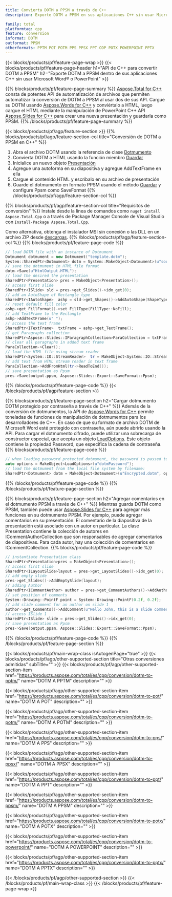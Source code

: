 ```yaml
---
title: Convierta DOTM a PPSM a través de C++
description: Exporte DOTM a PPSM en sus aplicaciones C++ sin usar Microsoft Word o PowerPoint

family: total
platformtag: cpp
feature: conversion
informat: DOTM
outformat: PPSM
otherformats: PPTM POT POTM PPS PPSX PPT ODP POTX POWERPOINT PPTX
---
```

{{< blocks/products/pf/feature-page-wrap >}}
{{< blocks/products/pf/feature-page-header h1="API de C++ para convertir DOTM a PPSM" h2="Exporte DOTM a PPSM dentro de sus aplicaciones C++ sin usar Microsoft Word&reg; o PowerPoint" >}}

{{% blocks/products/pf/feature-page-summary %}}
[Aspose.Total for C++](https://products.aspose.com/total/cpp/) consta de potentes API de automatización de archivos que permiten automatizar la conversión de DOTM a PPSM al usar dos de sus API. Cargue su DOTM usando [Aspose.Words for C++](https://products.aspose.com/words/cpp/) y conviértalo a HTML, luego cargue el HTML mediante la manipulación de PowerPoint C++ API [Aspose.Slides for C++](https://products.aspose.com/slides/cpp/) para crear una nueva presentación y guardarla como PPSM. 
{{% /blocks/products/pf/feature-page-summary  %}}

{{< blocks/products/pf/agp/feature-section >}}
{{% blocks/products/pf/agp/feature-section-col title="Conversión de DOTM a PPSM en C++" %}}
1. Abra el archivo DOTM usando la referencia de clase [Dotmumento](https://reference.aspose.com/words/cpp/class/aspose.words.dotmument)
2. Convierta DOTM a HTML usando la función miembro [Guardar](https://reference.aspose.com/words/cpp/class/aspose.words.dotmument#save_stdbasicostream_saveoptions)
3. Inicialice un nuevo objeto [Presentación](https://reference.aspose.com/slides/cpp/class/aspose.slides.presentation)
4. Agregue una autoforma en su diapositiva y agregue AddTextFrame en ella
5. Cargue el contenido HTML y escríbalo en su archivo de presentación
6. Guarde el dotmumento en formato PPSM usando el método [Guardar](https://reference.aspose.com/slides/cpp/class/aspose.slides.presentation#afcd59ec697bf05c10f78c3869de2ec9e) y configure Ppsm como SaveFormat
{{% /blocks/products/pf/agp/feature-section-col %}}

{{% blocks/products/pf/agp/feature-section-col title="Requisitos de conversión" %}}
Instale desde la línea de comandos como ```nuget install Aspose.Total.Cpp``` o a través de Package Manager Console de Visual Studio con ```Install-Package Aspose.Total.Cpp```.

Como alternativa, obtenga el instalador MSI sin conexión o las DLL en un archivo ZIP desde [descargas](https://downloads.aspose.com/total/cpp).
{{% /blocks/products/pf/agp/feature-section-col %}}
{{% blocks/products/pf/feature-page-code %}}

```cpp
// load DOTM file with an instance of Dotmument
Dotmument dotmument = new Dotmument("template.dotm");
System::SharedPtr<Dotmument> dotm = System::MakeObject<Dotmument>(u"sourceFile.dotm");
// save the dotmument in HTML file format
dotm->Save(u"HtmlOutput.HTML");
// load the desired the presentation
SharedPtr<Presentation> pres = MakeObject<Presentation>();
// access first slide
SharedPtr<ISlide> sld = pres->get_Slides()->idx_get(0);
// add an AutoShape of Rectangle type
SharedPtr<IAutoShape>  ashp = sld->get_Shapes()->AddAutoShape(ShapeType::Rectangle, 10, 10, 700, 500);
// reset default fill color
ashp->get_FillFormat()->set_FillType(FillType::NoFill);
// add TextFrame to the Rectangle
ashp->AddTextFrame(u" ");
// access the text frame
SharedPtr<ITextFrame>  txtFrame = ashp->get_TextFrame();
// get Paragraphs collection
SharedPtr<Aspose::Slides::IParagraphCollection>ParaCollection = txtFrame->get_Paragraphs();
// clear all paragraphs in added text frame
ParaCollection->Clear();
// load the HTML file using stream reader
SharedPtr<System::IO::StreamReader>  tr = MakeObject<System::IO::StreamReader>(HtmlOutput.HTML);
// add text from HTML stream reader in text frame
ParaCollection->AddFromHtml(tr->ReadToEnd());
// save presentation as Ppsm
pres->Save(output.ppsm, Aspose::Slides::Export::SaveFormat::Ppsm);                  
```


{{% /blocks/products/pf/feature-page-code %}}
{{< /blocks/products/pf/agp/feature-section >}}

{{% blocks/products/pf/feature-page-section  h2="Cargar dotmumento DOTM protegido por contraseña a través de C++" %}}
Además de la conversión de dotmumentos, la API de [Aspose.Words for C++](https://products.aspose.com/words/cpp/) permite toneladas de funciones de manipulación de dotmumentos para los desarrolladores de C++. En caso de que su formato de archivo DOTM de Microsoft Word esté protegido con contraseña, aún puede abrirlo usando la API. Para cargar el dotmumento cifrado, puede utilizar una sobrecarga de constructor especial, que acepta un objeto [LoadOptions](https://reference.aspose.com/words/cpp/class/aspose.words.loading.load_options). Este objeto contiene la propiedad Password, que especifica la cadena de contraseña.
{{% blocks/products/pf/feature-page-code %}}

```cpp
// when loading password protected dotmument, the password is passed to the dotmument's constructor using a LoadOptions object.
auto options = MakeObject<LoadOptions>(u"dotmPassword");
// load the dotmument from the local file system by filename:
SharedPtr<Dotmument> dotm = MakeObject<Dotmument>(u"Encrypted.dotm", options);
```

{{% /blocks/products/pf/feature-page-code  %}}
{{% /blocks/products/pf/feature-page-section %}}

{{% blocks/products/pf/feature-page-section  h2="Agregar comentarios en el dotmumento PPSM a través de C++" %}}
Mientras guarda DOTM como PPSM, también puede usar [Aspose.Slides for C++](https://products.aspose.com/slides/cpp/) para agregar más funciones en su dotmumento PPSM. Por ejemplo, puede agregar comentarios en su presentación. El comentario de la diapositiva de la presentación está asociado con un autor en particular. La clase Presentation contiene la colección de autores en ICommentAuthorCollection que son responsables de agregar comentarios de diapositivas. Para cada autor, hay una colección de comentarios en ICommentCollection.
{{% blocks/products/pf/feature-page-code %}}

```cpp
// instantiate Presentation class
SharedPtr<Presentation>pres = MakeObject<Presentation>();
// access first slide
SharedPtr<ILayoutSlide>layout = pres->get_LayoutSlides()->idx_get(0);
// add empty slide
pres->get_Slides()->AddEmptySlide(layout);
// adding Author
SharedPtr<ICommentAuthor> author = pres->get_CommentAuthors()->AddAuthor(u"John Doe", u"MF");
// set position of comments
System::Drawing::PointF point = System::Drawing::PointF(0.2f, 0.2f);
// add slide comment for an author on slide 1
author->get_Comments()->AddComment(u"Hello John, this is a slide comment", pres->get_Slides()->idx_get(1), point, DateTime::get_Now());
// access ISlide 1
SharedPtr<ISlide> slide = pres->get_Slides()->idx_get(0);
// save presentation as Ppsm
pres->Save(output.ppsm, Aspose::Slides::Export::SaveFormat::Ppsm);  
```

{{% /blocks/products/pf/feature-page-code  %}}
{{% /blocks/products/pf/feature-page-section %}}

{{< blocks/products/pf/main-wrap-class isAutogenPage="true" >}}
{{< blocks/products/pf/agp/other-supported-section title="Otras conversiones admitidas" subTitle="" >}}
{{< blocks/products/pf/agp/other-supported-section-item href="https://products.aspose.com/total/es/cpp/conversion/dotm-to-pptm/" name="DOTM A PPTM" description="" >}}

{{< blocks/products/pf/agp/other-supported-section-item href="https://products.aspose.com/total/es/cpp/conversion/dotm-to-pot/" name="DOTM A POT" description="" >}}

{{< blocks/products/pf/agp/other-supported-section-item href="https://products.aspose.com/total/es/cpp/conversion/dotm-to-potm/" name="DOTM A POTM" description="" >}}

{{< blocks/products/pf/agp/other-supported-section-item href="https://products.aspose.com/total/es/cpp/conversion/dotm-to-pps/" name="DOTM A PPS" description="" >}}

{{< blocks/products/pf/agp/other-supported-section-item href="https://products.aspose.com/total/es/cpp/conversion/dotm-to-ppsx/" name="DOTM A PPSX" description="" >}}

{{< blocks/products/pf/agp/other-supported-section-item href="https://products.aspose.com/total/es/cpp/conversion/dotm-to-ppt/" name="DOTM A PPT" description="" >}}

{{< blocks/products/pf/agp/other-supported-section-item href="https://products.aspose.com/total/es/cpp/conversion/dotm-to-ppsm/" name="DOTM A PPSM" description="" >}}

{{< blocks/products/pf/agp/other-supported-section-item href="https://products.aspose.com/total/es/cpp/conversion/dotm-to-potx/" name="DOTM A POTX" description="" >}}

{{< blocks/products/pf/agp/other-supported-section-item href="https://products.aspose.com/total/es/cpp/conversion/dotm-to-powerpoint/" name="DOTM A POWERPOINT" description="" >}}

{{< blocks/products/pf/agp/other-supported-section-item href="https://products.aspose.com/total/es/cpp/conversion/dotm-to-pptx/" name="DOTM A PPTX" description="" >}}


{{< /blocks/products/pf/agp/other-supported-section >}}
{{< /blocks/products/pf/main-wrap-class >}}
{{< /blocks/products/pf/feature-page-wrap >}}